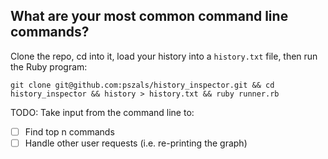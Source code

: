 ## What are your most common command line commands?

Clone the repo, cd into it, load your history into a `history.txt` file, then run the Ruby program:

  `git clone git@github.com:pszals/history_inspector.git && cd history_inspector && history > history.txt && ruby runner.rb`


TODO:
Take input from the command line to:
  - [ ] Find top n commands
  - [ ] Handle other user requests (i.e. re-printing the graph)
